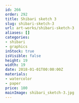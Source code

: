 ```yaml
---
id: 266
order: 292
title: Shibari sketch 3
slug: shibari-sketch-3
url: art-works/shibari-sketch-3
aliases: []
categories:
- shibari
- graphics
inStock: true
isVisible: false
height: 19
width: 19
date: 2018-01-01T00:00:00Z
materials:
- watercolor
- paper
price: 100
mainImage: shibari_sketch-3.jpg
---
```

